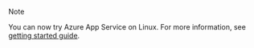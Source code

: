 > [!NOTE]
> You can now try Azure App Service on Linux. For more information, see [getting started guide](../articles/app-service/app-service-linux-readme.md).
> 
> 

